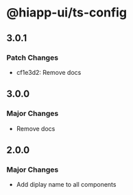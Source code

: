 # @hiapp-ui/ts-config

## 3.0.1

### Patch Changes

- cf1e3d2: Remove docs

## 3.0.0

### Major Changes

- Remove docs

## 2.0.0

### Major Changes

- Add diplay name to all components
